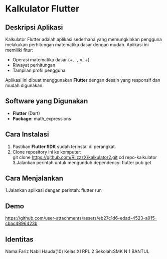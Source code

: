 # Kalkulator Flutter

## Deskripsi Aplikasi
Kalkulator Flutter adalah aplikasi sederhana yang memungkinkan pengguna melakukan perhitungan matematika dasar dengan mudah. Aplikasi ini memiliki fitur:  
- Operasi matematika dasar (+, -, ×, ÷)  
- Riwayat perhitungan  
- Tampilan profil pengguna  

Aplikasi ini dibuat menggunakan **Flutter** dengan desain yang responsif dan mudah digunakan.  

## Software yang Digunakan
- **Flutter** (Dart)  
- **Package:** math_expressions  

## Cara Instalasi
1. Pastikan **Flutter SDK** sudah terinstal di perangkat.  
2. Clone repository ini ke komputer:  
   git clone https://github.com/RiizzzX/kalkulator2.git
   cd repo-kalkulator
3.Jalankan perintah untuk mengunduh dependency:
   flutter pub get
## Cara Menjalankan
1.Jalankan aplikasi dengan perintah:
  flutter run
## Demo
 https://github.com/user-attachments/assets/eb27c1d6-edad-4523-a915-cbac4896423b
## Identitas
 Nama:Fariz Nabil Hauda(10)
 Kelas:XI RPL 2
 Sekolah:SMK N 1 BANTUL



